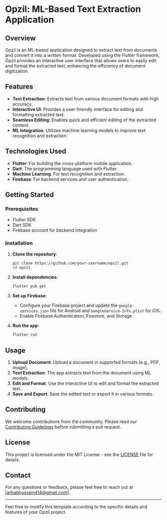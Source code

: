 # Opzil: ML-Based Text Extraction Application

## Overview

Opzil is an ML-based application designed to extract text from documents and convert it into a written format. Developed using the Flutter framework, Opzil provides an interactive user interface that allows users to easily edit and format the extracted text, enhancing the efficiency of document digitization.

## Features

- **Text Extraction**: Extracts text from various document formats with high accuracy.
- **Interactive UI**: Provides a user-friendly interface for editing and formatting extracted text.
- **Seamless Editing**: Enables quick and efficient editing of the extracted content.
- **ML Integration**: Utilizes machine learning models to improve text recognition and extraction.

## Technologies Used

- **Flutter**: For building the cross-platform mobile application.
- **Dart**: The programming language used with Flutter.
- **Machine Learning**: For text recognition and extraction.
- **Firebase**: For backend services and user authentication.

## Getting Started

### Prerequisites

- Flutter SDK
- Dart SDK
- Firebase account for backend integration

### Installation

1. **Clone the repository**:
    ```bash
    git clone https://github.com/your-username/opzil.git
    cd opzil
    ```

2. **Install dependencies**:
    ```bash
    flutter pub get
    ```

3. **Set up Firebase**:
    - Configure your Firebase project and update the `google-services.json` file for Android and `GoogleService-Info.plist` for iOS.
    - Enable Firebase Authentication, Firestore, and Storage.

4. **Run the app**:
    ```bash
    flutter run
    ```

## Usage

1. **Upload Document**: Upload a document in supported formats (e.g., PDF, image).
2. **Text Extraction**: The app extracts text from the document using ML models.
3. **Edit and Format**: Use the interactive UI to edit and format the extracted text.
4. **Save and Export**: Save the edited text or export it in various formats.

## Contributing

We welcome contributions from the community. Please read our [Contributing Guidelines](link-to-contributing-guidelines) before submitting a pull request.

## License

This project is licensed under the MIT License - see the [LICENSE](LICENSE) file for details.

## Contact

For any questions or feedback, please feel free to reach out at [arbabhussain414@gmail.com].

---

Feel free to modify this template according to the specific details and features of your Opzil project.
